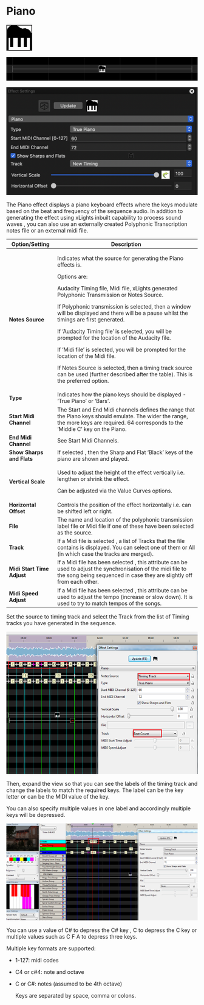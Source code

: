 # Piano

![Icon](<../../.gitbook/assets/image (658).png>)

![Sequencer Grid](<../../.gitbook/assets/image (583).png>)

![](<../../.gitbook/assets/image (321).png>)

The Piano effect displays a piano keyboard effects where the keys modulate based on the beat and frequency of the sequence audio. In addition to generating the effect using xLights inbuilt capability to process sound waves , you can also use an externally created Polyphonic Transcription notes file or an external midi file.

| Option/Setting             | Description                                                                                                                                                                                                                                                                                                                                                                                                                                                                                                                                                                                                                                                                                                    |
| -------------------------- | -------------------------------------------------------------------------------------------------------------------------------------------------------------------------------------------------------------------------------------------------------------------------------------------------------------------------------------------------------------------------------------------------------------------------------------------------------------------------------------------------------------------------------------------------------------------------------------------------------------------------------------------------------------------------------------------------------------- |
| **Notes Source**           | <p>Indicates what the source for generating the Piano effects is.<br></p><p>Options are:</p><p>Audacity Timing file, Midi file, xLights generated Polyphonic Transmission or Notes Source.<br></p><p>If Polyphonic transmission is selected, then a window will be displayed and there will be a pause whilst the timings are first generated.<br></p><p>If ‘Audacity Timing file’ is selected, you will be prompted for the location of the Audacity file.<br></p><p>If ‘Midi file’ is selected, you will be prompted for the location of the Midi file.<br></p><p>If Notes Source is selected, then a timing track source can be used (further described after the table). This is the preferred option.</p> |
| **Type**                   | Indicates how the piano keys should be displayed - ‘True Piano’ or ‘Bars’.                                                                                                                                                                                                                                                                                                                                                                                                                                                                                                                                                                                                                                     |
| **Start Midi Channel**     | The Start and End Midi channels defines the range that the Piano keys should emulate. The wider the range, the more keys are required. 64 corresponds to the ‘Middle C’ key on the Piano.                                                                                                                                                                                                                                                                                                                                                                                                                                                                                                                      |
| **End Midi Channel**       | See Start Midi Channels.                                                                                                                                                                                                                                                                                                                                                                                                                                                                                                                                                                                                                                                                                       |
| **Show Sharps and Flats**  | If selected , then the Sharp and Flat ‘Black’ keys of the piano are shown and played.                                                                                                                                                                                                                                                                                                                                                                                                                                                                                                                                                                                                                          |
| **Vertical Scale**         | <p>Used to adjust the height of the effect vertically i.e. lengthen or shrink the effect. </p><p>Can be adjusted via the Value Curves options.</p>                                                                                                                                                                                                                                                                                                                                                                                                                                                                                                                                                             |
| **Horizontal Offset**      | Controls the position of the effect horizontally i.e. can be shifted left or right.                                                                                                                                                                                                                                                                                                                                                                                                                                                                                                                                                                                                                            |
| **File**                   | The name and location of the polyphonic transmission label file or Midi file if one of these have been selected as the source.                                                                                                                                                                                                                                                                                                                                                                                                                                                                                                                                                                                 |
| **Track**                  | If a Midi file is selected , a list of Tracks that the file contains is displayed. You can select one of them or All (in which case the tracks are merged).                                                                                                                                                                                                                                                                                                                                                                                                                                                                                                                                                    |
| **Midi Start Time Adjust** | If a Midi file has been selected , this attribute can be used to adjust the synchronisation of the midi file to the song being sequenced in case they are slightly off from each other.                                                                                                                                                                                                                                                                                                                                                                                                                                                                                                                        |
| **Midi Speed Adjust**      | If a Midi file has been selected , this attribute can be used to adjust the tempo (increase or slow down). It is used to try to match tempos of the songs.                                                                                                                                                                                                                                                                                                                                                                                                                                                                                                                                                     |

Set the source to timing track and select the Track from the list of Timing tracks you have generated in the sequence.

![](<../../.gitbook/assets/base64706f90a114b58098 (1).png>)

Then, expand the view so that you can see the labels of the timing track and change the labels to match the required keys. The label can be the key letter or can be the MIDI value of the key.

You can also specify multiple values in one label and accordingly multiple keys will be depressed.

![](../../.gitbook/assets/base64241615b467b5a5cc.png)

You can use a value of C# to depress the C# key , C to depress the C key or multiple values such as C F A to depress three keys.

Multiple key formats are supported:

* 1-127: midi codes
* C4 or c#4: note and octave
*   C or C#: notes (assumed to be 4th octave)

    Keys are separated by space, comma or colons.
